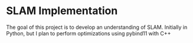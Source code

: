 # SLAM Implementation

The goal of this project is to develop an understanding of SLAM. Initially in Python, but I plan to perform optimizations using pybind11 with C++
